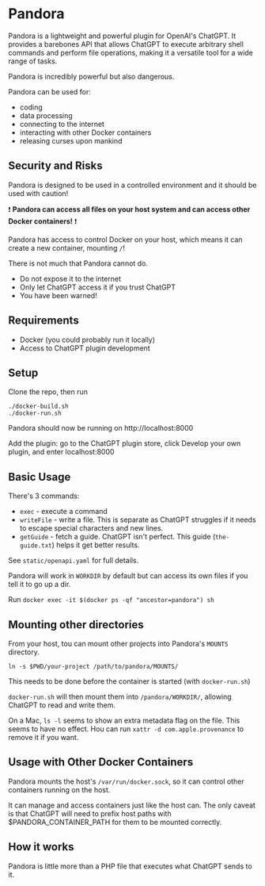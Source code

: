 # Pandora

Pandora is a lightweight and powerful plugin for OpenAI's ChatGPT. It provides a barebones API that allows ChatGPT to execute arbitrary shell commands and perform file operations, making it a versatile tool for a wide range of tasks.

Pandora is incredibly powerful but also dangerous.

Pandora can be used for:

* coding
* data processing
* connecting to the internet
* interacting with other Docker containers
* releasing curses upon mankind

## Security and Risks

Pandora is designed to be used in a controlled environment and it should be used with caution!

❗️ **Pandora can access all files on your host system and can access other Docker containers!** ❗️

Pandora has access to control Docker on your host, which means it can create a new container, mounting `/`!

There is not much that Pandora cannot do.

* Do not expose it to the internet
* Only let ChatGPT access it if you trust ChatGPT
* You have been warned!

## Requirements

* Docker (you could probably run it locally)
* Access to ChatGPT plugin development

## Setup

Clone the repo, then run

    ./docker-build.sh
    ./docker-run.sh

Pandora should now be running on http://localhost:8000

Add the plugin: go to the ChatGPT plugin store, click Develop your own plugin, and enter localhost:8000

## Basic Usage

There's 3 commands:

* `exec` - execute a command
* `writeFile` - write a file. This is separate as ChatGPT struggles if it needs to escape special characters and new lines.
* `getGuide` - fetch a guide. ChatGPT isn't perfect. This guide (`the-guide.txt`) helps it get better results.

See `static/openapi.yaml` for full details.

Pandora will work in `WORKDIR` by default but can access its own files if you tell it to go up a dir.

Run `docker exec -it $(docker ps -qf "ancestor=pandora") sh`

## Mounting other directories

From your host, tou can mount other projects into Pandora's `MOUNTS` directory.

    ln -s $PWD/your-project /path/to/pandora/MOUNTS/

This needs to be done before the container is started (with `docker-run.sh`)

`docker-run.sh` will then mount them into `/pandora/WORKDIR/`, allowing ChatGPT to read and write them.

On a Mac, `ls -l` seems to show an extra metadata flag on the file. This seems to have no effect. Hou can run `xattr -d com.apple.provenance` to remove it if you want.

## Usage with Other Docker Containers

Pandora mounts the host's `/var/run/docker.sock`, so it can control other containers running on the host.

It can manage and access containers just like the host can. The only caveat is that ChatGPT will need to
prefix host paths with $PANDORA_CONTAINER_PATH for them to be mounted correctly.

## How it works

Pandora is little more than a PHP file that executes what ChatGPT sends to it.
